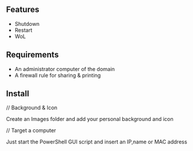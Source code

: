 ## Features

- Shutdown
- Restart
- WoL

 ## Requirements
 
- An administrator computer of the domain
- A firewall rule for sharing & printing
 
 ## Install

// Background & Icon

Create an Images folder and add your personal background and icon

// Target a computer

Just start the PowerShell GUI script and insert an IP,name or MAC address


